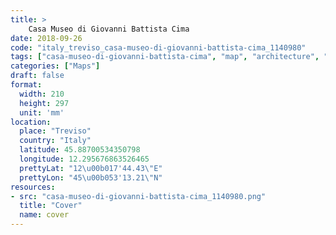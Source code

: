 ```yaml
---
title: > 
    Casa Museo di Giovanni Battista Cima
date: 2018-09-26
code: "italy_treviso_casa-museo-di-giovanni-battista-cima_1140980"
tags: ["casa-museo-di-giovanni-battista-cima", "map", "architecture", "buildings", "Treviso", "Italy"]
categories: ["Maps"]
draft: false
format:
  width: 210
  height: 297
  unit: 'mm'
location:
  place: "Treviso"
  country: "Italy"
  latitude: 45.88700534350798
  longitude: 12.295676863526465
  prettyLat: "12\u00b017'44.43\"E"
  prettyLon: "45\u00b053'13.21\"N"
resources:
- src: "casa-museo-di-giovanni-battista-cima_1140980.png"
  title: "Cover"
  name: cover
---
```

